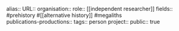 alias::
URL::
organisation::
role:: [[independent researcher]] 
fields:: #prehistory #[[alternative history]] #megaliths  
publications-productions:: 
tags:: person
project::
public:: true
